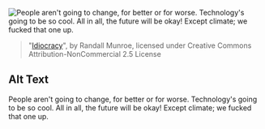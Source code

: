 ![People aren't going to change, for better or for worse. Technology's going to be so cool. All in all, the future will be okay! Except climate; we fucked that one up.](https://imgs.xkcd.com/comics/idiocracy.png)
> "[Idiocracy](https://xkcd.com/603/)", by Randall Munroe, licensed under Creative Commons Attribution-NonCommercial 2.5 License

## Alt Text
People aren't going to change, for better or for worse. Technology's going to be so cool. All in all, the future will be okay! Except climate; we fucked that one up.
